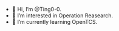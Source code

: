 - 👋 Hi, I’m @Ting0-0.
- 👀 I’m interested in Operation Reasearch.
- 🌱 I’m currently learning OpenTCS.
<!---
- 💞️ I’m looking to collaborate on ...
- 📫 How to reach me ...
--->

<!---
Ting0-0/Ting0-0 is a ✨ special ✨ repository because its `README.md` (this file) appears on your GitHub profile.
You can click the Preview link to take a look at your changes.
--->
